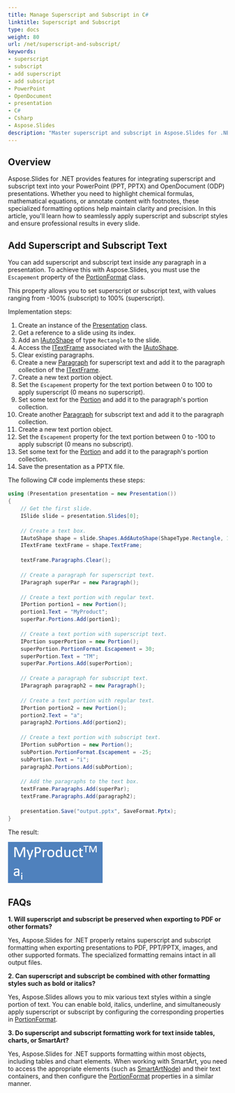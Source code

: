 ```yaml
---
title: Manage Superscript and Subscript in C#
linktitle: Superscript and Subscript
type: docs
weight: 80
url: /net/superscript-and-subscript/
keywords:
- superscript
- subscript
- add superscript
- add subscript
- PowerPoint
- OpenDocument
- presentation
- C#
- Csharp
- Aspose.Slides
description: "Master superscript and subscript in Aspose.Slides for .NET and elevate your presentations with professional text formatting for maximum impact."
---
```


## **Overview**

Aspose.Slides for .NET provides features for integrating superscript and subscript text into your PowerPoint (PPT, PPTX) and OpenDocument (ODP) presentations. Whether you need to highlight chemical formulas, mathematical equations, or annotate content with footnotes, these specialized formatting options help maintain clarity and precision. In this article, you'll learn how to seamlessly apply superscript and subscript styles and ensure professional results in every slide.

## **Add Superscript and Subscript Text**

You can add superscript and subscript text inside any paragraph in a presentation. To achieve this with Aspose.Slides, you must use the `Escapement` property of the [PortionFormat](https://reference.aspose.com/slides/net/aspose.slides/portionformat/) class.

This property allows you to set superscript or subscript text, with values ranging from -100% (subscript) to 100% (superscript).

Implementation steps:

1. Create an instance of the [Presentation](https://reference.aspose.com/slides/net/aspose.slides/presentation/) class.
1. Get a reference to a slide using its index.
1. Add an [IAutoShape](https://reference.aspose.com/slides/net/aspose.slides/iautoshape/) of type `Rectangle` to the slide.
1. Access the [ITextFrame](https://reference.aspose.com/slides/net/aspose.slides/itextframe/) associated with the [IAutoShape](https://reference.aspose.com/slides/net/aspose.slides/iautoshape/).
1. Clear existing paragraphs.
1. Create a new [Paragraph](https://reference.aspose.com/slides/net/aspose.slides/paragraph/) for superscript text and add it to the paragraph collection of the [ITextFrame](https://reference.aspose.com/slides/net/aspose.slides/itextframe/).
1. Create a new text portion object.
1. Set the `Escapement` property for the text portion between 0 to 100 to apply superscript (0 means no superscript).
1. Set some text for the [Portion](https://reference.aspose.com/slides/net/aspose.slides/portion/) and add it to the paragraph's portion collection.
1. Create another [Paragraph](https://reference.aspose.com/slides/net/aspose.slides/paragraph/) for subscript text and add it to the paragraph collection.
1. Create a new text portion object.
1. Set the `Escapement` property for the text portion between 0 to -100 to apply subscript (0 means no subscript).
1. Set some text for the [Portion](https://reference.aspose.com/slides/net/aspose.slides/portion/) and add it to the paragraph's portion collection.
1. Save the presentation as a PPTX file.

The following C# code implements these steps:

```c#
using (Presentation presentation = new Presentation())
{
    // Get the first slide.
    ISlide slide = presentation.Slides[0];

    // Create a text box.
    IAutoShape shape = slide.Shapes.AddAutoShape(ShapeType.Rectangle, 100, 100, 200, 100);
    ITextFrame textFrame = shape.TextFrame;

    textFrame.Paragraphs.Clear();

    // Create a paragraph for superscript text.
    IParagraph superPar = new Paragraph();

    // Create a text portion with regular text.
    IPortion portion1 = new Portion();
    portion1.Text = "MyProduct";
    superPar.Portions.Add(portion1);

    // Create a text portion with superscript text.
    IPortion superPortion = new Portion();
    superPortion.PortionFormat.Escapement = 30;
    superPortion.Text = "TM";
    superPar.Portions.Add(superPortion);

    // Create a paragraph for subscript text.
    IParagraph paragraph2 = new Paragraph();

    // Create a text portion with regular text.
    IPortion portion2 = new Portion();
    portion2.Text = "a";
    paragraph2.Portions.Add(portion2);

    // Create a text portion with subscript text.
    IPortion subPortion = new Portion();
    subPortion.PortionFormat.Escapement = -25;
    subPortion.Text = "i";
    paragraph2.Portions.Add(subPortion);

    // Add the paragraphs to the text box.
    textFrame.Paragraphs.Add(superPar);
    textFrame.Paragraphs.Add(paragraph2);

    presentation.Save("output.pptx", SaveFormat.Pptx);
}
```

The result:

![Superscript and Subscript](superscript_and_subscript.png)

## **FAQs**

**1. Will superscript and subscript be preserved when exporting to PDF or other formats?**

Yes, Aspose.Slides for .NET properly retains superscript and subscript formatting when exporting presentations to PDF, PPT/PPTX, images, and other supported formats. The specialized formatting remains intact in all output files.

**2. Can superscript and subscript be combined with other formatting styles such as bold or italics?**

Yes, Aspose.Slides allows you to mix various text styles within a single portion of text. You can enable bold, italics, underline, and simultaneously apply superscript or subscript by configuring the corresponding properties in [PortionFormat](https://reference.aspose.com/slides/net/aspose.slides/portionformat/).

**3. Do superscript and subscript formatting work for text inside tables, charts, or SmartArt?**

Yes, Aspose.Slides for .NET supports formatting within most objects, including tables and chart elements. When working with SmartArt, you need to access the appropriate elements (such as [SmartArtNode](https://reference.aspose.com/slides/net/aspose.slides.smartart/smartartnode/)) and their text containers, and then configure the [PortionFormat](https://reference.aspose.com/slides/net/aspose.slides/portionformat/) properties in a similar manner.
